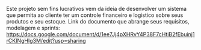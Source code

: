 Este projeto sem fins lucrativos vem da ideia de desenvolver um sistema que permita ao cliente ter um controle financeiro e logistico sobre seus produtos e seu estoque.
Link do documento que abrange seus requisitos, modelagem e sprints: https://docs.google.com/document/d/1ee7Jj4pXHRvY4P38F7cHtiB2fEbuinj1rCKINgHIg3M/edit?usp=sharing
